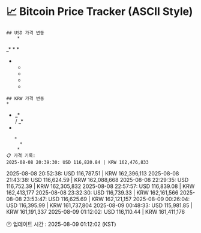 # 📈 Bitcoin Price Tracker (ASCII Style)
    ## USD 가격 변동 
        *     
_* * *    
  *   *   
          
       *  
          
         *
        * 
    ## KRW 가격 변동
    *         
 * _*     
  /  _*   
  *       
          
       *  
         *
        * 
    📋 가격 기록:
    2025-08-08 20:39:30: USD 116,820.84 | KRW 162,476,833
2025-08-08 20:52:38: USD 116,787.51 | KRW 162,396,113
2025-08-08 21:43:38: USD 116,624.59 | KRW 162,088,668
2025-08-08 22:29:35: USD 116,752.39 | KRW 162,305,832
2025-08-08 22:57:57: USD 116,839.08 | KRW 162,413,177
2025-08-08 23:32:30: USD 116,739.33 | KRW 162,161,566
2025-08-08 23:53:47: USD 116,625.69 | KRW 162,121,157
2025-08-09 00:26:04: USD 116,395.99 | KRW 161,737,804
2025-08-09 00:48:33: USD 115,981.85 | KRW 161,191,337
2025-08-09 01:12:02: USD 116,110.44 | KRW 161,411,176
    
🕐 업데이트 시간 : 2025-08-09 01:12:02 (KST)
